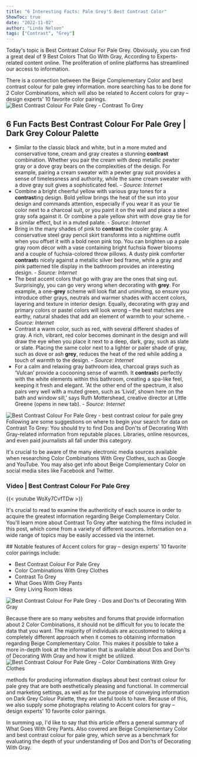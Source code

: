 ```yaml
---
title: "6 Interesting Facts: Pale Grey'S Best Contrast Color"
ShowToc: true 
date: "2022-11-02"
author: "Linda Nelson" 
tags: ["Contrast", "Grey"]
---
```


Today's topic is Best Contrast Colour For Pale Grey. Obviously, you can find a great deal of 9 Best Colors That Go With Gray, According to Experts-related content online. The proliferation of online platforms has streamlined our access to information.

There is a connection between the Beige Complementary Color and best contrast colour for pale grey information. more searching has to be done for 2 Color Combinations, which will also be related to Accent colors for gray – design experts' 10 favorite color pairings.
<img loading="lazy" src="http://www.theenglishroom.biz/wp-content/uploads/2013/09/100277_1.jpg" onerror="this.onerror=null;this.src='https://blogger.googleusercontent.com/img/a/AVvXsEhe7F7TRXHtjiKvHb5vS7DmnxvpHiDyoYyYvm1nHB3Qp2_w3BnM6A2eq4v7FYxCC9bfZt3a9vIMtAYEKUiaDQbHMg-ViyGmRIj39MLp0bGFfgfYw1Dc9q_H-T0wiTm3l0Uq42dETrN9eC8aGJ9_IORZsxST1AcLR7np1koOfcc7tnHa4S8Mwz_xD9d0=s16000';" alt="Best Contrast Colour For Pale Grey - Contrast To Grey" >

## 6 Fun Facts Best Contrast Colour For Pale Grey | Dark Grey Colour Palette
-   Similar to the classic black and white, but in a more muted and conservative tone, cream and gray creates a stunning **contrast** combination. Whether you pair the cream with deep metallic pewter gray or a dove gray bears on the complexities of the design. For example, pairing a cream sweater with a pewter gray suit provides a sense of timelessness and authority, while the same cream sweater with a dove gray suit gives a sophisticated feel. - <cite>Source: Internet</cite>
-   Combine a bright cheerful yellow with various gray tones for a **contrast**ing design. Bold yellow brings the heat of the sun into your design and commands attention, especially if you wear it as your tie color next to a charcoal suit, or you paint it on the wall and place a steel gray sofa against it. Or combine a pale yellow shirt with dove gray tie for a similar effect, but in a muted palate. - <cite>Source: Internet</cite>
-   Bring in the many shades of pink to **contrast** the cooler gray. A conservative steel gray pencil skirt transforms into a nighttime outfit when you offset it with a bold neon pink top. You can brighten up a pale gray room décor with a vase containing bright fuchsia flower blooms and a couple of fuchsia-colored throw pillows. A dusty pink comforter **contrast**s nicely against a metallic silver bed frame, while a gray and pink patterned tile display in the bathroom provides an interesting design. - <cite>Source: Internet</cite>
-   The best accent colors that go with gray are the ones that sing out. Surprisingly, you can go very wrong when decorating with **grey**. For example, a one-**grey** scheme will look flat and uninviting, so ensure you introduce other grays, neutrals and warmer shades with accent colors, layering and texture in interior design. Equally, decorating with gray and primary colors or pastel colors will look wrong – the best matches are earthy, natural shades that add an element of warmth to your scheme. - <cite>Source: Internet</cite>
-   Contrast a warm color, such as red, with several different shades of gray. A rich, vibrant, red color becomes dominant in the design and will draw the eye when you place it next to a deep, dark, gray, such as slate or slate. Placing the same color next to a lighter or paler shade of gray, such as dove or ash **grey**, reduces the heat of the red while adding a touch of warmth to the design. - <cite>Source: Internet</cite>
-   For a calm and relaxing gray bathroom idea, charcoal grays such as ‘Vulcan’ provide a cocooning sense of warmth. It **contrast**s perfectly with the white elements within this bathroom, creating a spa-like feel, keeping it fresh and elegant. 'At the other end of the spectrum, it also pairs very well with a muted green, such as ‘Livid’, shown here on the bath and window sill,' says Ruth Mottershead, creative director at Little Greene (opens in new tab). - <cite>Source: Internet</cite>


<img loading="lazy" src="http://www.greylikesweddings.com/wp-content/uploads/2013/06/purple-theme.jpg" onerror="this.onerror=null;this.src='https://blogger.googleusercontent.com/img/a/AVvXsEhe7F7TRXHtjiKvHb5vS7DmnxvpHiDyoYyYvm1nHB3Qp2_w3BnM6A2eq4v7FYxCC9bfZt3a9vIMtAYEKUiaDQbHMg-ViyGmRIj39MLp0bGFfgfYw1Dc9q_H-T0wiTm3l0Uq42dETrN9eC8aGJ9_IORZsxST1AcLR7np1koOfcc7tnHa4S8Mwz_xD9d0=s16000';" alt="Best Contrast Colour For Pale Grey - best contrast colour for pale grey" >
Following are some suggestions on where to begin your search for data on Contrast To Grey:
You should try to find Dos and Don'ts of Decorating With Gray-related information from reputable places. Libraries, online resources, and even paid journalists all fall under this category.

It's crucial to be aware of the many electronic media sources available when researching Color Combinations With Grey Clothes, such as Google and YouTube. You may also get info about Beige Complementary Color on social media sites like Facebook and Twitter.

### Video | Best Contrast Colour For Pale Grey
{{< youtube WoXy7CvfTDw >}} 


It's crucial to read to examine the authenticity of each source in order to acquire the greatest information regarding Beige Complementary Color.
You'll learn more about Contrast To Grey after watching the films included in this post, which come from a variety of different sources. Information on a wide range of topics may be easily accessed via the internet.
<script async="async" data-cfasync="false" src="//normallydemandedalter.com/fe63df3c5408708b15d8dc3d9b206b31/invoke.js"></script>
<div id="container-fe63df3c5408708b15d8dc3d9b206b31"></div>
## Notable features of Accent colors for gray – design experts' 10 favorite color pairings include:

- Best Contrast Colour For Pale Grey
- Color Combinations With Grey Clothes
- Contrast To Grey
- What Goes With Grey Pants
- Grey Living Room Ideas

 <img loading="lazy" src="https://i.pinimg.com/originals/b1/54/d8/b154d8f76bc7adf239ef6a4d27babc4b.jpg" onerror="this.onerror=null;this.src='https://blogger.googleusercontent.com/img/a/AVvXsEhe7F7TRXHtjiKvHb5vS7DmnxvpHiDyoYyYvm1nHB3Qp2_w3BnM6A2eq4v7FYxCC9bfZt3a9vIMtAYEKUiaDQbHMg-ViyGmRIj39MLp0bGFfgfYw1Dc9q_H-T0wiTm3l0Uq42dETrN9eC8aGJ9_IORZsxST1AcLR7np1koOfcc7tnHa4S8Mwz_xD9d0=s16000';" alt="Best Contrast Colour For Pale Grey - Dos and Don'ts of Decorating With Gray" >

Because there are so many websites and forums that provide information about 2 Color Combinations, it should not be difficult for you to locate the data that you want.
The majority of individuals are accustomed to taking a completely different approach when it comes to obtaining information regarding Beige Complementary Color. This makes it possible to take a more in-depth look at the information that is available about Dos and Don'ts of Decorating With Gray and how it might be utilized.
<img loading="lazy" src="https://homesfeed.com/wp-content/uploads/2015/06/pale-grey-pole-barn-houde-design-with-glass-windows-and-white-rolled-doors-above-reddish-ground-with-black-roof.jpg" onerror="this.onerror=null;this.src='https://blogger.googleusercontent.com/img/a/AVvXsEhe7F7TRXHtjiKvHb5vS7DmnxvpHiDyoYyYvm1nHB3Qp2_w3BnM6A2eq4v7FYxCC9bfZt3a9vIMtAYEKUiaDQbHMg-ViyGmRIj39MLp0bGFfgfYw1Dc9q_H-T0wiTm3l0Uq42dETrN9eC8aGJ9_IORZsxST1AcLR7np1koOfcc7tnHa4S8Mwz_xD9d0=s16000';" alt="Best Contrast Colour For Pale Grey - Color Combinations With Grey Clothes" >

methods for producing information displays about best contrast colour for pale grey that are both aesthetically pleasing and functional. In commercial and marketing settings, as well as for the purpose of conveying information on Dark Grey Colour Palette, they are useful tools to have. Because of this, we also supply some photographs relating to Accent colors for gray – design experts' 10 favorite color pairings.

In summing up, I'd like to say that this article offers a general summary of What Goes With Grey Pants. Also covered are Beige Complementary Color and best contrast colour for pale grey, which serve as a benchmark for evaluating the depth of your understanding of Dos and Don'ts of Decorating With Gray.
	

